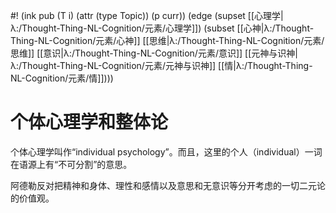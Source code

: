 #! (ink pub (T i) (attr (type Topic)) (p curr)) (edge (supset [[心理学|λ:/Thought-Thing-NL-Cognition/元素/心理学]]) (subset [[心神|λ:/Thought-Thing-NL-Cognition/元素/心神]] [[思维|λ:/Thought-Thing-NL-Cognition/元素/思维]] [[意识|λ:/Thought-Thing-NL-Cognition/元素/意识]] [[元神与识神|λ:/Thought-Thing-NL-Cognition/元素/元神与识神]] [[情|λ:/Thought-Thing-NL-Cognition/元素/情]])))


# 个体心理学和整体论

个体心理学叫作“individual psychology”。而且，这里的个人（individual）一词在语源上有“不可分割”的意思。

阿德勒反对把精神和身体、理性和感情以及意思和无意识等分开考虑的一切二元论的价值观。